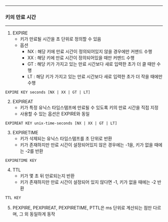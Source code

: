 -----
### 키의 만료 시간
-----
1. EXPIRE
   - 키가 만료될 시간을 초 단위로 정의할 수 있음
   - 옵션
     + NX : 해당 키에 만료 시간이 정의되어있지 않을 경우에만 커맨드 수행
     + XX : 해당 키에 만료 시간이 정의되어있을 때만 커맨드 수행
     + GT : 해당 키가 가지고 있는 만료 시간보다 새로 입력한 초가 더 클 때만 수행
     + LT : 해당 키가 가지고 있는 만료 시간보다 새로 입력한 초가 더 작을 때에만 수행
```redis
EXPIRE KEY seconds [NX | XX | GT | LT]
```

2. EXPIREAT
   - 키가 특정 유닉스 타임스탬프에 만료될 수 있도록 키의 만료 시간을 직접 지정
   - 사용할 수 있는 옵션은 EXPIRE와 동일
```redis
EXPIREAT KEY unix-time-seconds [NX | XX | GT | LT]
```

3. EXPIRETIME
   - 키가 삭제되는 유닉스 타임스탬프를 초 단위로 반환
   - 키가 존재하지만 만료 시간이 설정되어있지 않은 경우에는 -1을, 키가 없을 때에는 -2를 반환
```redis
EXPIRETIME KEY
```

4. TTL
   - 키가 몇 초 뒤 만료되는지 반환
   - 키가 존재하지만 만료 시간이 설정되어 있지 않다면 -1, 키가 없을 때에는 -2 반환
```redis
TTL KEY
```

5. PEXPIRE, PEXPIREAT, PEXPIRETIME, PTTL은 ms 단위로 계산되는 점만 다르며, 그 외 동일하게 동작
